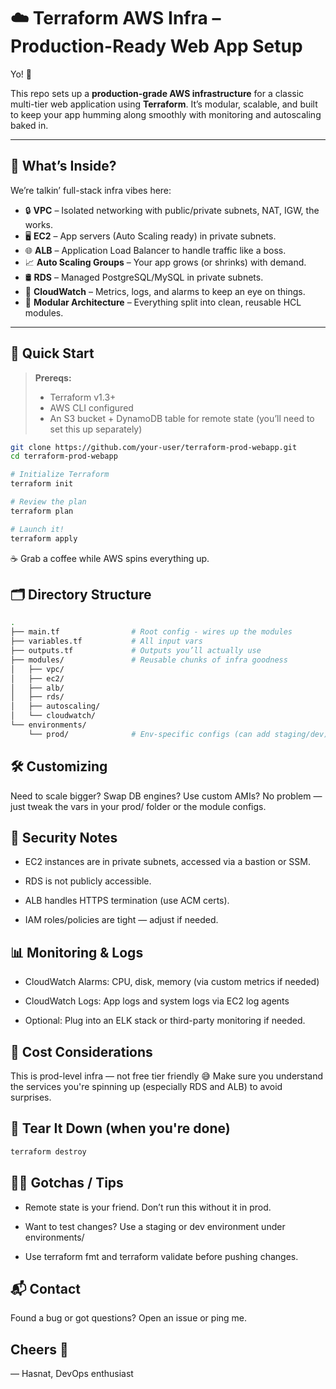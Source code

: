 # ☁️ Terraform AWS Infra – Production-Ready Web App Setup

Yo! 👋

This repo sets up a **production-grade AWS infrastructure** for a classic multi-tier web application using **Terraform**. It’s modular, scalable, and built to keep your app humming along smoothly with monitoring and autoscaling baked in.

---

## 🧱 What’s Inside?

We’re talkin’ full-stack infra vibes here:

- 🔒 **VPC** – Isolated networking with public/private subnets, NAT, IGW, the works.
- 🖥️ **EC2** – App servers (Auto Scaling ready) in private subnets.
- 🌐 **ALB** – Application Load Balancer to handle traffic like a boss.
- 📈 **Auto Scaling Groups** – Your app grows (or shrinks) with demand.
- 🛢️ **RDS** – Managed PostgreSQL/MySQL in private subnets.
- 👀 **CloudWatch** – Metrics, logs, and alarms to keep an eye on things.
- 🧩 **Modular Architecture** – Everything split into clean, reusable HCL modules.

---

## 🚀 Quick Start

> **Prereqs:**
> - Terraform v1.3+
> - AWS CLI configured
> - An S3 bucket + DynamoDB table for remote state (you’ll need to set this up separately)

```bash
git clone https://github.com/your-user/terraform-prod-webapp.git
cd terraform-prod-webapp

# Initialize Terraform
terraform init

# Review the plan
terraform plan

# Launch it!
terraform apply
```
☕️ Grab a coffee while AWS spins everything up.

## 🗂️ Directory Structure

```bash
.
├── main.tf                # Root config - wires up the modules
├── variables.tf           # All input vars
├── outputs.tf             # Outputs you’ll actually use
├── modules/               # Reusable chunks of infra goodness
│   ├── vpc/
│   ├── ec2/
│   ├── alb/
│   ├── rds/
│   ├── autoscaling/
│   └── cloudwatch/
└── environments/
    └── prod/              # Env-specific configs (can add staging/dev)
```
## 🛠️ Customizing
Need to scale bigger? Swap DB engines? Use custom AMIs? No problem — just tweak the vars in your prod/ folder or the module configs.

## 🔐 Security Notes
- EC2 instances are in private subnets, accessed via a bastion or SSM.

- RDS is not publicly accessible.

- ALB handles HTTPS termination (use ACM certs).

- IAM roles/policies are tight — adjust if needed.

## 📊 Monitoring & Logs
- CloudWatch Alarms: CPU, disk, memory (via custom metrics if needed)

- CloudWatch Logs: App logs and system logs via EC2 log agents

- Optional: Plug into an ELK stack or third-party monitoring if needed.

## 💸 Cost Considerations
This is prod-level infra — not free tier friendly 😅
Make sure you understand the services you're spinning up (especially RDS and ALB) to avoid surprises.

## 🧼 Tear It Down (when you're done)

```bash
terraform destroy
```

## 🙋‍♀️ Gotchas / Tips
- Remote state is your friend. Don’t run this without it in prod.

- Want to test changes? Use a staging or dev environment under environments/

- Use terraform fmt and terraform validate before pushing changes.

## 📬 Contact
Found a bug or got questions? Open an issue or ping me.

## Cheers 🍻

— Hasnat, DevOps enthusiast
